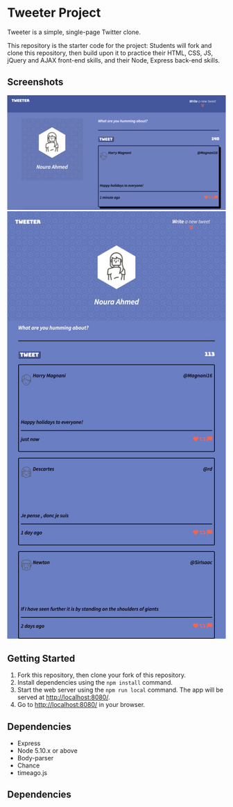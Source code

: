 # Tweeter Project

Tweeter is a simple, single-page Twitter clone.

This repository is the starter code for the project: Students will fork and clone this repository, then build upon it to practice their HTML, CSS, JS, jQuery and AJAX front-end skills, and their Node, Express back-end skills.

## Screenshots

!["Desktop version"](https://github.com/nou-ali/tweeter/blob/master/public/images/DesktopSize-tweeter.png)
!["Tablet version"](https://github.com/nou-ali/tweeter/blob/master/public/images/TabletSize-tweeter.png)
## Getting Started

1. Fork this repository, then clone your fork of this repository.
2. Install dependencies using the `npm install` command.
3. Start the web server using the `npm run local` command. The app will be served at <http://localhost:8080/>.
4. Go to <http://localhost:8080/> in your browser.

## Dependencies
- Express
- Node 5.10.x or above
- Body-parser
- Chance
- timeago.js

 ## Dependencies
